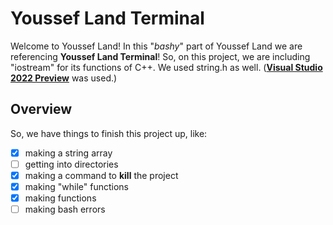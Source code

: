 # Youssef Land Terminal

Welcome to Youssef Land! In this "_bashy_" part of Youssef Land we are referencing __Youssef Land Terminal__! So, on this project, we are including "iostream" for its functions of C++. We used string.h as well. (__[Visual Studio 2022 Preview](https://visualstudio.microsoft.com/vs/preview)__ was used.)

## Overview

So, we have things to finish this project up, like:

- [x] making a string array
- [ ] getting into directories
- [x] making a command to __kill__ the project
- [x] making "while" functions
- [x] making functions 
- [ ] making bash errors
